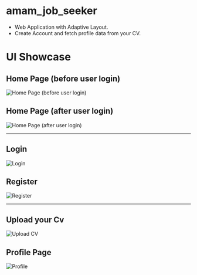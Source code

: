 # amam_job_seeker

* Web Application with Adaptive Layout.
* Create Account and fetch profile data from your CV.

# UI Showcase 

## Home Page (before user login)
![Home Page (before user login)](https://github.com/ziadhassan7/amam_job_seeker/assets/31738365/fda4358b-3a63-46e1-bc14-6cd6ccf7da23)

## Home Page (after user login)
![Home Page (after user login)](https://github.com/ziadhassan7/amam_job_seeker/assets/31738365/520d37ae-d429-4c1b-a411-f083fd32445f)

------------------------------------------------------

## Login
![Login](https://github.com/ziadhassan7/amam_job_seeker/assets/31738365/fd4736df-e1b9-4a44-a75f-a1a0201cd51d)

## Register
![Register](https://github.com/ziadhassan7/amam_job_seeker/assets/31738365/b5ab5156-783c-4805-a281-67c6b27a876f)

------------------------------------------------------

## Upload your Cv
![Upload CV](https://github.com/ziadhassan7/amam_job_seeker/assets/31738365/17735072-4d69-4f01-ac12-77ed86940b6a)

## Profile Page
![Profile](https://github.com/ziadhassan7/amam_job_seeker/assets/31738365/168b534d-8130-4063-a115-e9fbcca40ece)
